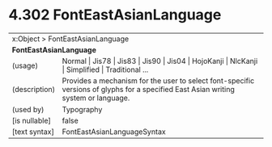 <html dir="LTR" xmlns:mshelp="http://msdn.microsoft.com/mshelp" xmlns:ddue="http://ddue.schemas.microsoft.com/authoring/2003/5" xmlns:xlink="http://www.w3.org/1999/xlink" xmlns:tool="http://www.microsoft.com/tooltip">

<body>
 <input type="hidden" id="userDataCache" class="userDataStyle">
 <input type="hidden" id="hiddenScrollOffset">
 <img id="dropDownImage" style="display:none; height:0; width:0;" src="../local/drpdown.gif">
 <img id="dropDownHoverImage" style="display:none; height:0; width:0;" src="../local/drpdown_orange.gif">
 <img id="collapseImage" style="display:none; height:0; width:0;" src="../local/collapse.gif">
 <img id="expandImage" style="display:none; height:0; width:0;" src="../local/exp.gif">
 <img id="collapseAllImage" style="display:none; height:0; width:0;" src="../local/collall.gif">
 <img id="expandAllImage" style="display:none; height:0; width:0;" src="../local/expall.gif">
 <img id="copyImage" style="display:none; height:0; width:0;" src="../local/copycode.gif">
 <img id="copyHoverImage" style="display:none; height:0; width:0;" src="../local/copycodeHighlight.gif">
 <div id="header"><h1 class="heading">4.302 FontEastAsianLanguage</h1></div>

 <div id="mainSection">
 <div id="mainBody">
 <div id="allHistory" class="saveHistory" onsave="saveAll()" onload="loadAll()"></div>
 <p xmlns:wsd="http://wsdev.schemas.microsoft.com/authoring/2008/2" xmlns:msxsl="urn:schemas-microsoft-com:xslt" xmlns:script="urn:script" xmlns:build="urn:build">
 </p>
 <div id="sectionSection0" class="section" name="collapseableSection">
 <content xmlns="http://ddue.schemas.microsoft.com/authoring/2003/5" xmlns:wsd="http://wsdev.schemas.microsoft.com/authoring/2008/2" xmlns:msxsl="urn:schemas-microsoft-com:xslt" xmlns:script="urn:script" xmlns:build="urn:build">
 </content>
 </div>
 <div id="sectionSection1" class="section" name="collapseableSection">
 <content xmlns="http://ddue.schemas.microsoft.com/authoring/2003/5" xmlns:wsd="http://wsdev.schemas.microsoft.com/authoring/2008/2" xmlns:msxsl="urn:schemas-microsoft-com:xslt" xmlns:script="urn:script" xmlns:build="urn:build">
 <table class="ProtocolAuthoredTable" xmlns="">
 <tr><td colspan="2">
<mshelp:link keywords="c0d383e4-fcdb-4546-a06b-81c262fe2a5e" tabindex="0">x:Object</mshelp:link> &gt; <mshelp:link keywords="f7070c20-ecad-472a-86c4-a44a16fb7a2f" tabindex="0">FontEastAsianLanguage</mshelp:link> </td>
 </tr>
 <tr><td colspan="2">
 <b>FontEastAsianLanguage</b> </td>
 </tr>
 <tr><td><div class="indent0">(usage)</div></td>
 <td><mshelp:link keywords="cd5d3ea9-2c2f-4d6c-bbca-1278eb2db66c" tabindex="0">Normal</mshelp:link> | <mshelp:link keywords="cd5d3ea9-2c2f-4d6c-bbca-1278eb2db66c" tabindex="0">Jis78</mshelp:link> | <mshelp:link keywords="cd5d3ea9-2c2f-4d6c-bbca-1278eb2db66c" tabindex="0">Jis83</mshelp:link> | <mshelp:link keywords="cd5d3ea9-2c2f-4d6c-bbca-1278eb2db66c" tabindex="0">Jis90</mshelp:link> | <mshelp:link keywords="cd5d3ea9-2c2f-4d6c-bbca-1278eb2db66c" tabindex="0">Jis04</mshelp:link> | <mshelp:link keywords="cd5d3ea9-2c2f-4d6c-bbca-1278eb2db66c" tabindex="0">HojoKanji</mshelp:link> | <mshelp:link keywords="cd5d3ea9-2c2f-4d6c-bbca-1278eb2db66c" tabindex="0">NlcKanji</mshelp:link> | <mshelp:link keywords="cd5d3ea9-2c2f-4d6c-bbca-1278eb2db66c" tabindex="0">Simplified</mshelp:link> | <mshelp:link keywords="cd5d3ea9-2c2f-4d6c-bbca-1278eb2db66c" tabindex="0">Traditional</mshelp:link> ...</td>
 </tr>
 <tr><td><div class="indent0">(description)</div></td>
 <td>Provides a mechanism for the user to select font-specific versions of glyphs for a specified East Asian writing system or language.</td>
 </tr>
 <tr><td><div class="indent0">(used by)</div></td>
 <td><mshelp:link keywords="064c42c4-5a06-44a7-aa90-e50c86c2ee74" tabindex="0">Typography</mshelp:link></td>
 </tr>
 <tr><td><div class="indent0">[is nullable]</div></td>
 <td>false</td>
 </tr>
 <tr><td><div class="indent0">[text syntax]</div></td>
 <td><mshelp:link keywords="cd5d3ea9-2c2f-4d6c-bbca-1278eb2db66c" tabindex="0">FontEastAsianLanguageSyntax</mshelp:link></td>
 </tr>
</table>
 </content>
 </div>
 <!--[if gte IE 5]>
 <tool:tip element="languageFilterToolTip" avoidmouse="false"/>
 <![endif]-->
 </div>
 <a name="feedback"></a><span></span>
 </div>
</body></html>
